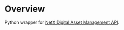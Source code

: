 # Overview

Python wrapper for [NetX Digital Asset Management API](http://netx.net/modules/web-services-api/).
